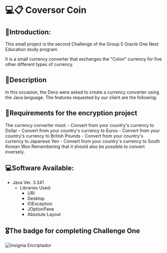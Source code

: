 # 💻📋 Coversor Coin
## 💬Introduction:
This small project is the second Challenge of the Group 5 Oracle One Next Education study program.

It is a small currency converter that exchanges the "Colon" currency for five other different types of currency.
## 📑Description
In this occasion, the Devs were asked to create a currency converter using the Java language. The features requested by our client are the following:
## 📝Requirements for the encryption project
The currency converter must:
      - Convert from your country's currency to Dollar
      - Convert from your country's currency to Euros
      - Convert from your country's currency to British Pounds
      - Convert from your country's currency to Japanese Yen
      - Convert from your country's currency to South Korean Won
Remembering that it should also be possible to convert inversely.
## 💻Software Available:
- Java Ver. 3.341
  - Libraries Used:
    - URI
    - Desktop
    - IOException
    - JOptionPane
    - Absolute Layout
## 🎖️The badge for completing Challenge One
![Insignia Encriptador](https://github.com/LuisJimenez35/Text-Encrypter-Window/assets/82769778/c9d62e29-a2db-4f87-b8cb-ee5b4c384977)
